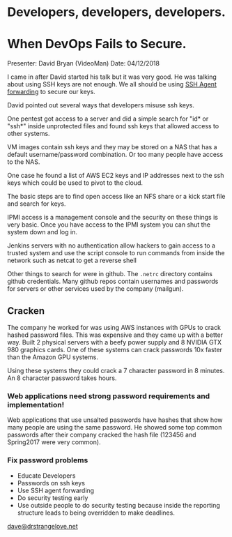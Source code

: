 # Developers, developers, developers.
# When DevOps Fails to Secure.

Presenter: David Bryan (VideoMan)
Date: 04/12/2018

I came in after David started his talk but it was very good. He was talking
about using SSH keys are not enough. We all should be using
[SSH Agent forwarding](https://developer.github.com/v3/guides/using-ssh-agent-forwarding/)
to secure our keys.

David pointed out several ways that developers misuse ssh keys.

One pentest got access to a server and did a simple search for "id* or "ssh*"
inside unprotected  files and found ssh keys that allowed access to other
systems.

VM images contain ssh keys and they may be stored on a NAS that has a default
username/password combination. Or too many people have access to the NAS.

One case he found a list of AWS EC2 keys and IP addresses next to the ssh keys
which could be used to pivot to the cloud.

The basic steps are to find open access like an NFS share or a kick start file
and search for keys.

IPMI access is a management console and the security on these things is very
basic. Once you have access to the IPMI system you can shut the system down
and log in.

Jenkins servers with no authentication allow hackers to gain access to a
trusted system and use the script console to run commands from inside the
network such as netcat to get a reverse shell

Other things to search for were in github. The `.netrc` directory contains
github credentials. Many github repos contain usernames and passwords for
servers or other services used by the company (mailgun).

## Cracken

The company he worked for was using AWS instances with GPUs to crack hashed
password files. This was expensive and they came up with a better way.
Built 2 physical servers with a beefy power supply and 8 NVIDIA GTX 980
graphics cards. One of these systems can crack passwords 10x faster than the
Amazon GPU systems.

Using these systems they could crack a 7 character password in 8 minutes.
An 8 character password takes hours.

### Web applications need strong password requirements and implementation!

Web applications that use unsalted passwords have hashes that show how many
people are using the same password. He showed some top common passwords after
their company cracked the hash file (123456 and Spring2017 were very common).

### Fix password problems

* Educate Developers
* Passwords on ssh keys
* Use SSH agent forwarding
* Do security testing early
* Use outside people to do security testing because inside the reporting
structure leads to being overridden to make deadlines.

[dave@drstrangelove.net](dave@drstrangelove.net)

